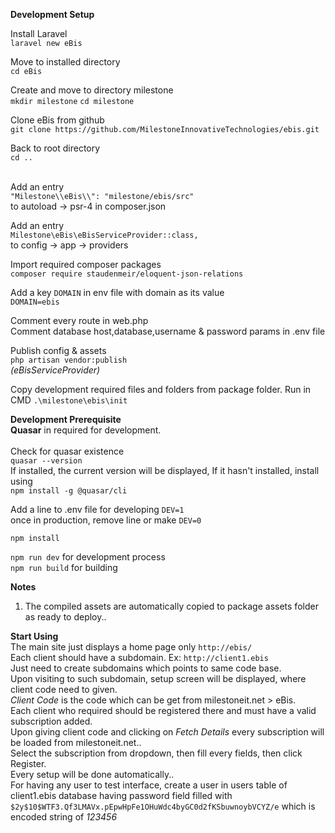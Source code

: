 **Development Setup**

Install Laravel<br />
`laravel new eBis`<br />

Move to installed directory<br />
`cd eBis`<br />

Create and move to directory milestone<br />
`mkdir milestone` `cd milestone`<br />

Clone eBis from github<br />
`git clone https://github.com/MilestoneInnovativeTechnologies/ebis.git` <br />

Back to root directory<br />
`cd ..`<br /><br />

Add an entry<br />
`"Milestone\\eBis\\": "milestone/ebis/src"`<br />
to autoload -> psr-4 in composer.json

Add an entry<br />
`Milestone\eBis\eBisServiceProvider::class,`<br />
to config -> app -> providers

Import required composer packages<br />
`composer require staudenmeir/eloquent-json-relations`

Add a key `DOMAIN` in env file with domain as its value<br />
`DOMAIN=ebis`

Comment every route in web.php<br />
Comment database host,database,username & password params in .env file<br />

Publish config & assets<br />
`php artisan vendor:publish`<br />
_(eBisServiceProvider)_

Copy development required files and folders from package folder. Run in CMD
```.\milestone\ebis\init```

**Development Prerequisite**<br />
**Quasar** in required for development.<br /><br />
Check for quasar existence<br />
`quasar --version`<br />
If installed, the current version will be displayed, If it hasn't installed, install using<br />
`npm install -g @quasar/cli`

Add a line to .env file for developing `DEV=1`<br />
once in production, remove line or make `DEV=0`<br />

`npm install`

`npm run dev` for development process<br />
`npm run build` for building<br />

**Notes**
1. The compiled assets are automatically copied to package assets folder as ready to deploy..

**Start Using**<br />
The main site just displays a home page only ```http://ebis/``` <br />
Each client should have a subdomain. Ex: ```http://client1.ebis``` <br />
Just need to create subdomains which points to same code base.<br />
Upon visiting to such subdomain, setup screen will be displayed, where client code need to given.<br />
_Client Code_ is the code which can be get from milestoneit.net > eBis.<br />
Each client who required should be registered there and must have a valid subscription added.<br />
Upon giving client code and clicking on _Fetch Details_ every subscription will be loaded from milestoneit.net..<br />
Select the subscription from dropdown, then fill every fields, then click Register.<br />
Every setup will be done automatically.. <br />
For having any user to test interface, create a user in users table of client1.ebis database having password field filled with<br />
`$2y$10$WTF3.Qf3LMAVx.pEpwHpFe1OHuWdc4byGC0d2fKSbuwnoybVCYZ/e` which is encoded string of _123456_<br />
